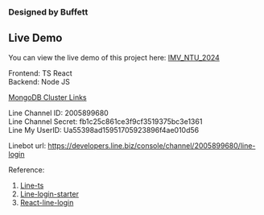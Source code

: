 ### Designed by Buffett

## Live Demo

You can view the live demo of this project here: [IMV_NTU_2024](https://buffett0323.github.io/IMV_NTU_2024)


Frontend: TS React<br>
Backend: Node JS<br>

[MongoDB Cluster Links](https://cloud.mongodb.com/v2/66977b13805e6a0b5953a4d6#/clusters)

Line Channel ID: 2005899680 <br>
Line Channel Secret: fb1c25c861ce3f9cf3519375bc3e1361 <br>
Line My UserID: Ua55398ad15951705923896f4ae010d56 <br>

Linebot url: https://developers.line.biz/console/channel/2005899680/line-login <br>


Reference:
1. [Line-ts](https://github.com/mesqueeb/line-ts/tree/main)
2. [Line-login-starter](https://github.com/line/line-login-starter/tree/master)
3. [React-line-login](https://github.com/vinhyenvodoi98/reactjs-line-login)
